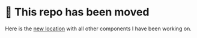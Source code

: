 # 🚧 This repo has been moved

Here is the [new location](https://github.com/joshuawootonn/react-components-from-scratch/tree/main/components/vercel-tabs) with all other components I have been working on.

